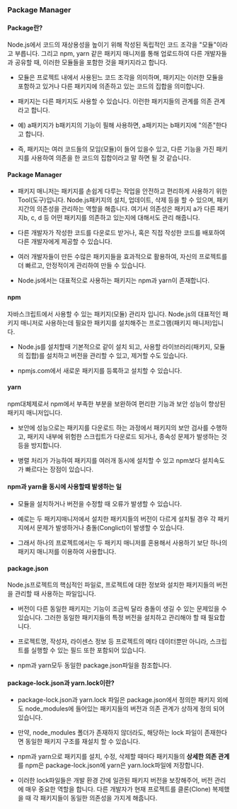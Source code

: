 ### Package Manager

#### Package란?

Node.js에서 코드의 재상용성을 높이기 위해 작성된 독립적인 코드 조각을 "모듈"이라고 부릅니다. 그리고 npm, yarn 같은 패키지 매니저를 통해 업로드하여 다른 개발자들과 공유할 때, 이러한 모듈들을 포함한 것을 패키지라고 합니다.

- 모듈은 프로젝트 내에서 사용된느 코드 조각을 의미하며, 패키지는 이러한 모듈을 포함하고 있거나 다른 패키지에 의존하고 있는 코드의 집합을 의미합니다.

- 패키지는 다른 패키지도 사용할 수 있습니다. 이런한 패키지들의 관계를 의존 관계라고 합니다.

- 예) a패키지가 b패키지의 기능이 필해 사용하면, a패키지는 b패키지에 "의존"한다고 합니다.

- 즉, 패키지는 여러 코드들의 모임(모듈)이 들어 있을수 있고, 다른 기능을 가진 패키지를 사용하여 의존을 한 코드의 집합이라고 말 하면 될 것 같습니다.

#### Package Manager

- 패키지 매니저는 패키지를 손쉽게 다루는 작업을 안전하고 편리하게 사용하기 위한 Tool(도구)입니다. Node.js패키지의 설치, 업데이트, 삭제 등을 할 수 있으며, 패키지간의 의존성을 관리하는 역할을 해줍니다.
  여기서 의존성은 패키지 a가 다른 패키지b, c, d 등 어떤 패키지를 의존하고 있는지에 대해서도 관리 해줍니다.

- 다른 개발자가 작성한 코드를 다운로드 받거나, 혹은 직접 작성한 코드를 배포하여 다른 개발자에게 제공할 수 있습니다.

- 여러 개발자들이 만든 수많은 패키지들을 효과적으로 활용하여, 자신의 프로젝트를 더 빠르고, 안정적이게 관리하여 만들 수 있습니다.

- Node.js에서는 대표적으로 사용하는 패키지는 npm과 yarn이 존재합니다.

#### npm

자바스크립트에서 사용할 수 있는 패키지(모듈) 관리자 입니다. Node.js의 대표적인 패키지 매니저로 사용하는데 필요한 패키지를 설치해주는 프로그램(패키지 매니저)입니다.

- Node.js를 설치할때 기본적으로 같이 설치 되고, 사용할 라이브러리(패키지, 모듈의 집합)를 설치하고 버전을 관리할 수 있고, 제거할 수도 있습니다.

- npmjs.com에서 새로운 패키지를 등록하고 설치할 수 있습니다.

#### yarn

npm대체제로서 npm에서 부족한 부분을 보완하여 편리한 기능과 보안 성능이 향상된 패키지 매니저입니다.

- 보안에 성능으로는 패키지를 다운로드 하는 과정에서 패키지의 보안 검사를 수행하고, 패키지 내부에 위험한 스크립트가 다운로드 되거나, 종속성 문제가 발생하는 것 등을 방지합니다.

- 병렬 처리가 가능하여 패키지를 여러개 동시에 설치할 수 있고 npm보다 설치속도가 빠르다는 장점이 있습니다.

#### npm과 yarn을 동시에 사용할때 발생하는 일

- 모듈을 설치하거나 버전을 수정할 때 오류가 발생할 수 있습니다.

- 예로는 두 패키지매니저에서 설치한 패키지들의 버전이 다르게 설치될 경우 각 패키지에서 문제가 발생하거나 충돌(Conglict)이 발생할 수 있습니다.

- 그래서 하나의 프로젝트에서는 두 패키지 매니저를 혼용해서 사용하기 보단 하나의 패키지 매니저를 이용하여 사용합니다.

#### package.json

Node.js프로젝트의 핵심적인 파일로, 프로젝트에 대한 정보와 설치한 패키지들의 버전을 관리할 때 사용하는 파일입니다.

- 버전이 다른 동일한 패키지는 기능이 조금씩 달라 충돌이 생길 수 있는 문제있을 수 있습니다. 그러한 동일한 패키지들의 특정 버전을 설치하고 관리해야 할 때 필요합니다.

- 프로젝트명, 작성자, 라이센스 정보 등 프로젝트의 메타 데이터뿐만 아니라, 스크립트를 실행할 수 있는 필드 또한 포함되어 있습니다.

- npm과 yarn모두 동일한 package.json파일을 참조합니다.

#### package-lock.json과 yarn.lock이란?

- package-lock.json과 yarn.lock 파일은 package.json에서 정의한 패키지 외에도 node_modules에 들어있는 패키지들의 버전과 의존 관계가 상하게 정의 되어 있습니다.

- 만약, node_modules 폴더가 존재하지 않더라도, 해당하는 lock 파일이 존재한다면 동일한 패키지 구조를 재설치 할 수 있습니다.

- npm과 yarn으로 패키지를 설치, 수정, 삭제할 때마다 패키지들의 **상세한 의존 관계**를 npm은 package-lock.json에 yarn은 yarn.lock파일에 저장합니다.

- 이러한 lock파일들은 개발 환경 간에 일관된 패키지 버전을 보장해주어, 버전 관리에 매우 중요한 역할을 합니다. 다른 개발자가 현재 프로젝트를 클론(Clone) 복제했을 때 각 패키지들이 동일한 의존성을 가지게 해줍니다.
